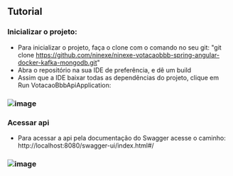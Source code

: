 ## Tutorial
### Inicializar o projeto:
+ Para inicializar o projeto, faça o clone com o comando no seu git: "git clone https://github.com/ninexe/ninexe-votacaobbb-spring-angular-docker-kafka-mongodb.git"
+ Abra o repositório na sua IDE de preferência, e dê um build
+ Assim que a IDE baixar todas as dependências do projeto, clique em Run VotacaoBbbApiApplication:
### ![image](https://user-images.githubusercontent.com/61746866/225197489-2f039140-4c33-4a45-acfb-7ca43f8d2498.png)

### Acessar api
+ Para acessar a api pela documentação do Swagger acesse o caminho: http://localhost:8080/swagger-ui/index.html#/
### ![image](https://user-images.githubusercontent.com/61746866/225197884-732f616d-084c-4dbc-988f-64be2639353a.png)
